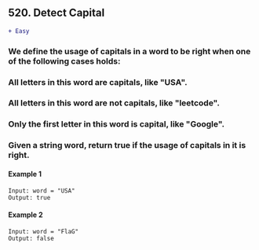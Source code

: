 ## 520. Detect Capital
```diff
+ Easy
```

### We define the usage of capitals in a word to be right when one of the following cases holds:

### All letters in this word are capitals, like "USA".
### All letters in this word are not capitals, like "leetcode".
### Only the first letter in this word is capital, like "Google".
### Given a string word, return true if the usage of capitals in it is right.

#### Example 1
```
Input: word = "USA"
Output: true
```
#### Example 2
```
Input: word = "FlaG"
Output: false
```
